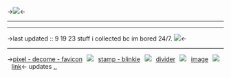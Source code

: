 ->[![](https://media.tenor.com/4UbfdgyrWDIAAAAi/im-coming-for-you-ghostface.gif)](--decor)<-
***
***
->last updated :: 9 19 23
stuff i collected bc im bored 24/7.
![](https://files.catbox.moe/log1g1.png)<-
***
->[pixel - decome - favicon](https://rentry.co/porcelaindoll-)⠀![](https://64.media.tumblr.com/c4954abedf0b37edc3be17356d93bcc3/4ee7d7a140f9564f-63/s75x75_c1/7b851fb3fc8bda5f8443913d33849a73ef8bbb11.pnj)⠀[stamp - blinkie](https://rentry.co/-aangelicc)⠀![](https://64.media.tumblr.com/bace6569235f1add882db3aec118b997/4ee7d7a140f9564f-9f/s75x75_c1/feee8774c1cb9ca295fec9150a17a2008f0400df.pnj)⠀[divider](https://rentry.co/s-stutter)⠀![](https://cdn.discordapp.com/attachments/961487012299436062/961783923489275934/55f628e0.gif)⠀[image](https://rentry.co/-grimacezhake)⠀![](https://wilardo.crd.co/assets/images/gallery23/c06d76c0_original.gif?v=7d859d65)⠀[link](https://rentry.co/ppix)<-
updates [..](https://rentry.co/t-tired)